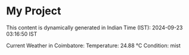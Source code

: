 # My Project

This content is dynamically generated in Indian Time (IST): 2024-09-23 03:16:50 IST


Current Weather in Coimbatore:
Temperature: 24.88 °C
Condition: mist
